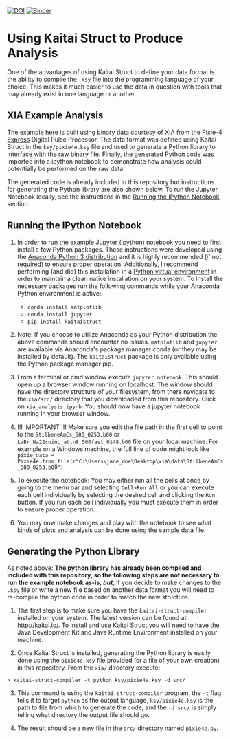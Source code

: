 [![DOI](https://zenodo.org/badge/154384390.svg)](https://zenodo.org/badge/latestdoi/154384390)
[![Binder](https://mybinder.org/badge_logo.svg)](https://mybinder.org/v2/gh/det-lab/xia)

# Using Kaitai Struct to Produce Analysis

One of the advantages of using Kaitai Struct to define your data format is the ability to compile the `.ksy` file into the programming language of your choice. This makes it much easier to use the data in question with tools that may already exist in one language or another.

## XIA Example Analysis

The example here is built using binary data courtesy of [XIA](https://www.xia.com/) from the [Pixie-4 Express](https://www.xia.com/dgf_pixie-4e.html) Digital Pulse Processor. The data format was defined using Kaitai Struct in the `ksy/pixie4e.ksy` file and used to generate a Python library to interface with the raw binary file. Finally, the generated Python code was imported into a ipython notebook to demonstrate how analysis could potentially be performed on the raw data. 

The generated code is already included in this repository but instructions for generating the Python library are also shown below. To run the Jupyter Notebook locally, see the instructions in the [Running the IPython Notebook](#running-the-ipython-notebook) section.


## Running the IPython Notebook

1. In order to run the example Jupyter (ipython) notebook you need to first install a few Python packages. These instructions were developed using the [Anaconda Python 3 distribution](https://www.anaconda.com/download/) and it is highly recommended (if not required) to ensure proper operation. Additionally, I recommend performing (and did) this installation in a [Python virtual environment](https://conda.io/docs/user-guide/tasks/manage-environments.html) in order to maintain a clean native installation on your system. To install the necessary packages run the following commands while your Anaconda Python environment is active:

    * `conda install matplotlib`
    * `conda install jupyter`
    * `pip install kaitaistruct`

2. Note: if you choose to utilize Anaconda as your Python distribution the above commands should encounter no issues. `matplotlib` and `jupyter` are available via Anaconda's package manager conda (or they may be installed by default). The `kaitaistruct` package is only available using the Python package manager pip.

3. From a terminal or cmd window execute `jupyter notebook`. This should open up a browser window running on localhost. The window should have the directory structure of your filesystem, from there navigate to the `xia/src/` directory that you downloaded from this repository. Click on `xia_analysis.ipynb`. You should now have a jupyter notebook running in your browser window.

4. !!! IMPORTANT !!! Make sure you edit the file path in the first cell to point to the `StilbeneAmCs_500_0253.b00` or `LaBr_Na22coinc_attn8_500fast_0148.b00` file on your local machine. For example on a Windows machine, the full line of code might look like `pixie_data = Pixie4e.from_file(r"C:\Users\jane_doe\Desktop\xia\data\StilbeneAmCs_500_0253.b00")`

5. To execute the notebook: You may either run all the cells at once by going to the menu bar and selecting `Cell>Run All` or you can execute each cell individually by selecting the desired cell and clicking the `Run` button. If you run each cell individually you must execute them in order to ensure proper operation.

6. You may now make changes and play with the notebook to see what kinds of plots and analysis can be done using the sample data file.

## Generating the Python Library

As noted above: **The python library has already been compiled and included with this repository, so the following steps are not necessary to run the example notebook as-is**, **_but_**, if you decide to make changes to the `.ksy` file or write a new file based on another data format you will need to re-compile the python code in order to match the new structure.

1. The first step is to make sure you have the `kaitai-struct-compiler` installed on your system. The latest version can be found at http://kaitai.io/. To install and use Kaitai Struct you will need to have the Java Development Kit and Java Runtime Environment installed on your machine.

2. Once Kaitai Struct is installed, generating the Python library is easily done using the `pixie4e.ksy` file provided (or a file of your own creation) in this repository. From the `xia/` directory execute:

```
> kaitai-struct-compiler -t python ksy/pixie4e.ksy -d src/
```

3. This command is using the `kaitai-struct-compiler` program, the `-t` flag tells it to target `python` as the output language, `ksy/pixie4e.ksy` is the path to file from which to generate the code, and the `-d src/` is simply telling what directory the output file should go. 

4. The result should be a new file in the `src/` directory named `pixie4e.py`.

